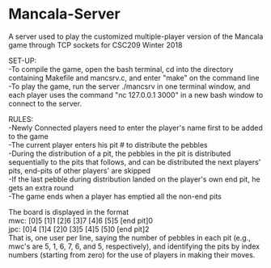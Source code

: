 # Mancala-Server
A server used to play the customized multiple-player version of the Mancala game through TCP sockets for CSC209 Winter 2018

SET-UP:<br />
-To compile the game, open the bash terminal, cd into the directory containing Makefile and mancsrv.c, and enter "make" on the command line <br />
-To play the game, run the server ./mancsrv in one terminal window, and each player uses the command "nc 127.0.0.1 3000" in a new bash window to connect to the server. <br />

RULES:<br />
-Newly Connected players need to enter the player's name first to be added to the game<br />
-The current player enters his pit # to distribute the pebbles<br />
-During the distribution of a pit, the pebbles in the pit is distributed sequentially to the pits that follows, and can be distributed the next players' pits, end-pits of other players' are skipped<br />
-If the last pebble during distribution landed on the player's own end pit, he gets an extra round<br />
-The game ends when a player has emptied all the non-end pits<br />

The board is displayed in the format<br />
  mwc:  [0]5 [1]1 [2]6 [3]7 [4]6 [5]5  [end pit]0<br />
   jpc:  [0]4 [1]4 [2]0 [3]5 [4]5 [5]0  [end pit]2<br />
That is, one user per line, saying the number of pebbles in each pit (e.g., mwc's are 5, 1, 6, 7, 6, and 5, respectively), and identifying the pits by index numbers (starting from zero) for the use of players in making their moves.
